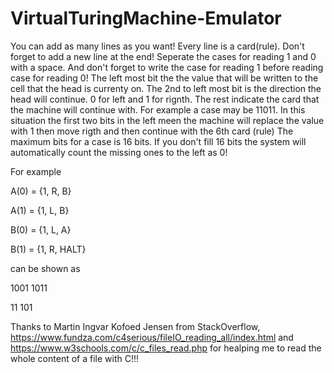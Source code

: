 # VirtualTuringMachine-Emulator
You can add as many lines as you want! Every line is a card(rule). Don't forget to add a new line at the end! Seperate the cases for reading 1 and 0 with a space. And don't forget to write the case for reading 1 before reading case for reading 0!
The left most bit the the value that will be written to the cell that the head is currenty on. The 2nd to left most bit is the direction the head will continue. 0 for left and 1 for rignth. The rest indicate the card that the machine will continue with.
For example a case may be 11011. In this situation the first two bits in the left meen the machine will replace the value with 1 then move rigth and then continue with the 6th card (rule) The maximum bits for a case is 16 bits. 
If you don't fill 16 bits the system will automatically count the missing ones to the left as 0!

For example

A(0) = {1, R, B}

A(1) = {1, L, B}

B(0) = {1, L, A}

B(1) = {1, R, HALT}

can be shown as

1001 1011

11 101

Thanks to Martin Ingvar Kofoed Jensen from StackOverflow, https://www.fundza.com/c4serious/fileIO_reading_all/index.html and https://www.w3schools.com/c/c_files_read.php for healping me to read the whole content of a file with C!!!
